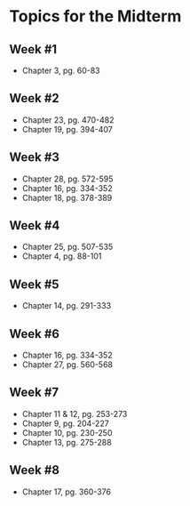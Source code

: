 # Topics for the Midterm

## Week #1
- Chapter 3, pg. 60-83

## Week #2
- Chapter 23, pg. 470-482
- Chapter 19, pg. 394-407

## Week #3
- Chapter 28, pg. 572-595
- Chapter 16, pg. 334-352
- Chapter 18, pg. 378-389

## Week #4
- Chapter 25, pg. 507-535
- Chapter 4, pg. 88-101

## Week #5
- Chapter 14, pg. 291-333

## Week #6
- Chapter 16, pg. 334-352
- Chapter 27, pg. 560-568

## Week #7
- Chapter 11 & 12, pg. 253-273
- Chapter 9, pg. 204-227
- Chapter 10, pg. 230-250
- Chapter 13, pg. 275-288

## Week #8
- Chapter 17, pg. 360-376
